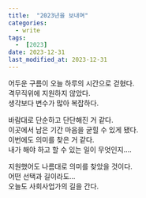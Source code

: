 ```yaml
---
title:  "2023년을 보내며" 
categories:
  - write
tags:
  -  [2023]
date: 2023-12-31
last_modified_at: 2023-12-31
---
```

어두운 구름이 오늘 하루의 시간으로 걷혔다.<br>격무직위에 지원하지 않았다.<br>생각보다 변수가 많아 복잡하다.


바람대로 단순하고 단단해진 거 같다. <br>이곳에서 남은 기간 마음을 굳힐 수 있게 됐다.<br>이번에도 의미를 찾은 거 같다.<br>내가 해야 하고 할 수 있는 일이 무엇인지….

지원했어도 나름대로 의미를 찾았을 것이다.<br>어떤 선택과 길이라도...<br>오늘도 사회사업가의 길을 간다.